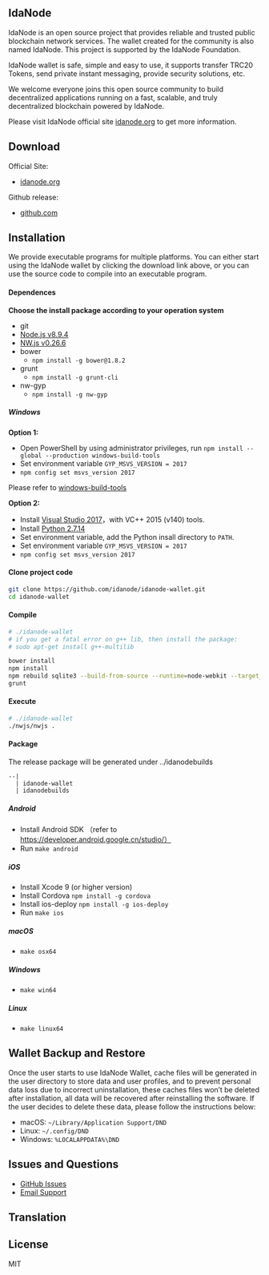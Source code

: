 ## IdaNode

IdaNode is an open source project that provides reliable and trusted public blockchain network services. The wallet created for the community is also named IdaNode. This project is supported by the IdaNode Foundation.

IdaNode wallet is safe, simple and easy to use, it supports transfer TRC20 Tokens, send private instant messaging, provide security solutions, etc.

We welcome everyone joins this open source community to build decentralized applications running on a fast, scalable, and truly decentralized blockchain powered by IdaNode.

Please visit IdaNode official site [idanode.org](https://idanode.org/) to get more information.

## Download

Official Site:
- [idanode.org](https://idanode.org/application.html)

Github release:
- [github.com](https://github.com/idanode/idanode-wallet/releases)


## Installation

We provide executable programs for multiple platforms. You can either start using the IdaNode wallet by clicking the download link above, or you can use the source code to compile into an executable program.

#### Dependences

**Choose the install package according to your operation system**

- git
- [Node.js v8.9.4](https://nodejs.org/dist/v8.9.4/)
- [NW.js v0.26.6](https://dl.nwjs.io/v0.26.6)
- bower
    - `npm install -g bower@1.8.2`
- grunt
    - `npm install -g grunt-cli`
- nw-gyp
    - `npm install -g nw-gyp`


##### Windows

**Option 1:**

- Open PowerShell by using administrator privileges, run `npm install --global --production windows-build-tools`
- Set environment variable `GYP_MSVS_VERSION = 2017`
- `npm config set msvs_version 2017`

Please refer to [windows-build-tools](https://github.com/felixrieseberg/windows-build-tools)


**Option 2:**

- Install [Visual Studio 2017](https://visualstudio.microsoft.com/zh-hans/thank-you-downloading-visual-studio/?sku=Community&rel=15)，with VC++ 2015 (v140) tools.
- Install [Python 2.7.14](https://www.python.org/downloads/release/python-2714/)
- Set environment variable, add the Python insall directory to `PATH`.
- Set environment variable `GYP_MSVS_VERSION = 2017`
- `npm config set msvs_version 2017`


#### Clone project code

```sh
git clone https://github.com/idanode/idanode-wallet.git
cd idanode-wallet
```

#### Compile

```sh
# ./idanode-wallet
# if you get a fatal error on g++ lib, then install the package:
# sudo apt-get install g++-multilib

bower install
npm install
npm rebuild sqlite3 --build-from-source --runtime=node-webkit --target_arch=x64 --target=0.26.6
grunt
```

#### Execute

```sh
# ./idanode-wallet
./nwjs/nwjs .
```

#### Package

The release package will be generated under ../idanodebuilds

```
--|
  | idanode-wallet
  | idanodebuilds
```

##### Android

- Install Android SDK （refer to https://developer.android.google.cn/studio/）
- Run `make android`

##### iOS

- Install Xcode 9 (or higher version)
- Install Cordova `npm install -g cordova`
- Install ios-deploy `npm install -g ios-deploy`
- Run `make ios`


##### macOS

- `make osx64`

##### Windows

- `make win64`

##### Linux

- `make linux64`


## Wallet Backup and Restore

Once the user starts to use IdaNode Wallet, cache files will be generated in the user directory to store data and user profiles, and to prevent personal data loss due to incorrect uninstallation, these caches files won’t be deleted after installation, all data will be recovered after reinstalling the software. If the user decides to delete these data, please follow the instructions below:

* macOS: `~/Library/Application Support/DND`
* Linux: `~/.config/DND`
* Windows: `%LOCALAPPDATA%\DND`


## Issues and Questions

* [GitHub Issues](https://github.com/idanode/idanode-wallet/issues)
* [Email Support](mailto:foundation@idanode.org)

## Translation

## License

MIT

